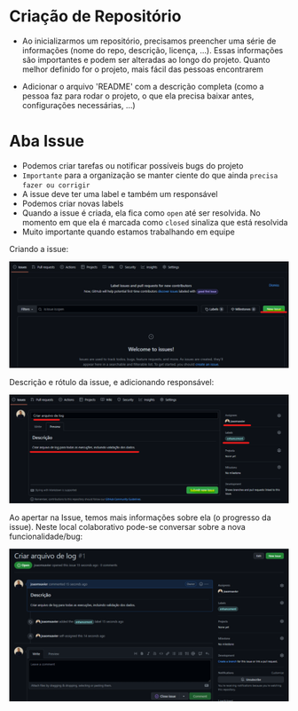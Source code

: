 # Criação de Repositório

* Ao inicializarmos um repositório, precisamos preencher uma série de informações (nome do repo, descrição, licença, ...). Essas informações são importantes e podem ser alteradas ao longo do projeto. Quanto melhor definido for o projeto, mais fácil das pessoas encontrarem

* Adicionar o arquivo 'README' com a descrição completa (como a pessoa faz para rodar o projeto, o que ela precisa baixar antes, configurações necessárias, ...)

# Aba Issue

* Podemos criar tarefas ou notificar possíveis bugs do projeto
* `Importante` para a organização se manter ciente do que ainda `precisa fazer ou corrigir`
* A issue deve ter uma label e também um responsável
* Podemos criar novas labels
* Quando a issue é criada, ela fica como `open` até ser resolvida. No momento em que ela é marcada como `closed` sinaliza que está resolvida
* Muito importante quando estamos trabalhando em equipe

Criando a issue:

![Criando issue](imagens/new_issue.png)

Descrição e rótulo da issue, e adicionando responsável:

![Descrição da issue](imagens/issue_description.png)

Ao apertar na Issue, temos mais informações sobre ela (o progresso da issue). Neste local colaborativo pode-se conversar sobre a nova funcionalidade/bug:

![Descrição da issue](imagens/issue_chat.png)